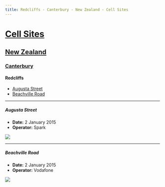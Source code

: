 ```yaml
---
title: Redcliffs - Canterbury - New Zealand - Cell Sites
---
```


# [Cell Sites](../../)

## [New Zealand](../)

### [Canterbury](./)

#### Redcliffs

* [Augusta Street](#augusta-street)
* [Beachville Road](#beachville-road)

---

##### Augusta Street

* **Date:** 2 January 2015
* **Operator:** Spark

![](https://f001.backblazeb2.com/file/CellSites/NZ/CAN/20150102-174132.jpg)

---

##### Beachville Road

* **Date:** 2 January 2015
* **Operator:** Vodafone

![](https://f001.backblazeb2.com/file/CellSites/NZ/CAN/20150102-173925.jpg)
